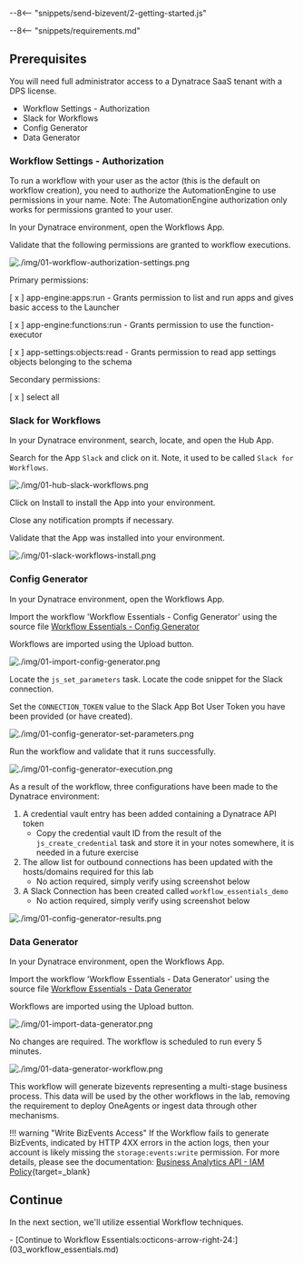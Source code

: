 --8<-- "snippets/send-bizevent/2-getting-started.js"

--8<-- "snippets/requirements.md"

## Prerequisites

You will need full administrator access to a Dynatrace SaaS tenant with a DPS license.

* Workflow Settings - Authorization
* Slack for Workflows
* Config Generator
* Data Generator

### Workflow Settings - Authorization

To run a workflow with your user as the actor (this is the default on workflow creation), you need to authorize the AutomationEngine to use permissions in your name. Note: The AutomationEngine authorization only works for permissions granted to your user.

In your Dynatrace environment, open the Workflows App.

Validate that the following permissions are granted to workflow executions.

![./img/01-workflow-authorization-settings.png](./img/01-workflow-authorization-settings.png)

Primary permissions:

[ x ] app-engine:apps:run - Grants permission to list and run apps and gives basic access to the Launcher

[ x ] app-engine:functions:run - Grants permission to use the function-executor

[ x ] app-settings:objects:read - Grants permission to read app settings objects belonging to the schema

Secondary permissions:

[ x ] select all

### Slack for Workflows

In your Dynatrace environment, search, locate, and open the Hub App.

Search for the App `Slack` and click on it.  Note, it used to be called `Slack for Workflows`.

![./img/01-hub-slack-workflows.png](./img/01-hub-slack-workflows.png)

Click on Install to install the App into your environment.

Close any notification prompts if necessary.

Validate that the App was installed into your environment.

![./img/01-slack-workflows-install.png](./img/01-slack-workflows-install.png)

### Config Generator

In your Dynatrace environment, open the Workflows App.

Import the workflow 'Workflow Essentials - Config Generator' using the source file [Workflow Essentials - Config Generator](https://github.com/dynatrace-wwse/enablement-workflow-essentials/blob/main/lab-guide/assets/dt_wftpl_workflow_essentials_config_generator.yaml)

Workflows are imported using the Upload button.

![./img/01-import-config-generator.png](./img/01-import-config-generator.png)

Locate the `js_set_parameters` task.  Locate the code snippet for the Slack connection.

Set the `CONNECTION_TOKEN` value to the Slack App Bot User Token you have been provided (or have created).

![./img/01-config-generator-set-parameters.png](./img/01-config-generator-set-parameters.png)

Run the workflow and validate that it runs successfully.

![./img/01-config-generator-execution.png](./img/01-config-generator-execution.png)

As a result of the workflow, three configurations have been made to the Dynatrace environment:

1. A credential vault entry has been added containing a Dynatrace API token
    * Copy the credential vault ID from the result of the `js_create_credential` task and store it in your notes somewhere, it is needed in a future exercise
2. The allow list for outbound connections has been updated with the hosts/domains required for this lab
    * No action required, simply verify using screenshot below
3. A Slack Connection has been created called `workflow_essentials_demo`
    * No action required, simply verify using screenshot below

![./img/01-config-generator-results.png](./img/01-config-generator-results.png)

### Data Generator

In your Dynatrace environment, open the Workflows App.

Import the workflow 'Workflow Essentials - Data Generator' using the source file [Workflow Essentials - Data Generator](https://github.com/dynatrace-wwse/enablement-workflow-essentials/blob/main/lab-guide/assets/dt_wftpl_workflow_essentials_data_generator.yaml)

Workflows are imported using the Upload button.

![./img/01-import-data-generator.png](./img/01-import-data-generator.png)

No changes are required.  The workflow is scheduled to run every 5 minutes.

![./img/01-data-generator-workflow.png](./img/01-data-generator-workflow.png)

This workflow will generate bizevents representing a multi-stage business process.  This data will be used by the other workflows in the lab, removing the requirement to deploy OneAgents or ingest data through other mechanisms.

!!! warning "Write BizEvents Access"
    If the Workflow fails to generate BizEvents, indicated by HTTP 4XX errors in the action logs, then your account is likely missing the `storage:events:write` permission.  For more details, please see the documentation: [Business Analytics API - IAM Policy](https://docs.dynatrace.com/docs/observe/business-analytics/ba-api-ingest#iam-policy){target=_blank}

## Continue

In the next section, we'll utilize essential Workflow techniques.

<div class="grid cards" markdown>
- [Continue to Workflow Essentials:octicons-arrow-right-24:](03_workflow_essentials.md)
</div>
